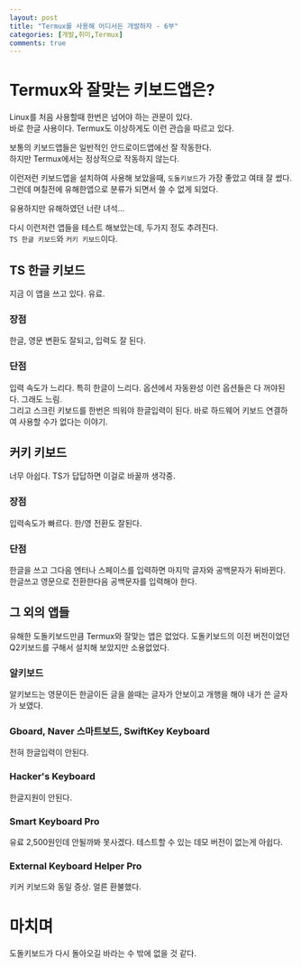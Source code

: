 ```yaml
---
layout: post
title: "Termux를 사용해 어디서든 개발하자 - 6부"
categories: [개발,취미,Termux]
comments: true
---
```

# Termux와 잘맞는 키보드앱은?
Linux를 처음 사용할때 한번은 넘어야 하는 관문이 있다.  
바로 한글 사용이다. Termux도 이상하게도 이런 관습을 따르고 있다.

보통의 키보드앱들은 일반적인 안드로이드앱에선 잘 작동한다.  
하지만 Termux에서는 정상적으로 작동하지 않는다.

이런저런 키보드앱을 설치하여 사용해 보았을때, `도돌키보드`가 가장 좋았고 여태 잘 썼다.  
그런데 며칠전에 유해한앱으로 분류가 되면서 쓸 수 없게 되었다.

유용하지만 유해하였던 너란 녀석...

다시 이런저런 앱들을 테스트 해보았는데, 두가지 정도 추려진다.  
`TS 한글 키보드`와 `커키 키보드`이다.

## TS 한글 키보드
지금 이 앱을 쓰고 있다. 유료.
### 장점
한글, 영문 변환도 잘되고, 입력도 잘 된다.
### 단점
입력 속도가 느리다. 특히 한글이 느리다. 옵션에서 자동완성 이런 옵션들은 다 꺼야된다. 그래도 느림.  
그리고 스크린 키보드를 한번은 띄워야 한글입력이 된다. 바로 하드웨어 키보드 연결하여 사용할 수가 없다는 이야기.

## 커키 키보드
너무 아쉽다. TS가 답답하면 이걸로 바꿀까 생각중.
### 장점
입력속도가 빠르다. 한/영 전환도 잘된다.
### 단점
한글을 쓰고 그다음 엔터나 스페이스를 입력하면 마지막 글자와 공백문자가 뒤바뀐다. 한글쓰고 영문으로 전환한다음 공백문자를 입력해야 한다.

## 그 외의 앱들
유해한 도돌키보드만큼 Termux와 잘맞는 앱은 없었다. 도돌키보드의 이전 버전이었던 Q2키보드를 구해서 설치해 보았지만 소용없었다.  
### 알키보드
알키보드는 영문이든 한글이든 글을 쓸때는 글자가 안보이고 개행을 해야 내가 쓴 글자가 보였다.  
### Gboard, Naver 스마트보드, SwiftKey Keyboard
전혀 한글입력이 안된다.
### Hacker's Keyboard
한글지원이 안된다.
### Smart Keyboard Pro
유료 2,500원인데 안될까봐 못사겠다. 테스트할 수 있는 데모 버전이 없는게 아쉽다.
### External Keyboard Helper Pro
키커 키보드와 동일 증상. 얼른 환불했다.

# 마치며
도돌키보드가 다시 돌아오길 바라는 수 밖에 없을 것 같다.  
